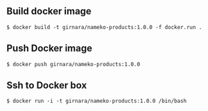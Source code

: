 ## Build docker image

    $ docker build -t girnara/nameko-products:1.0.0 -f docker.run .


## Push Docker image
    $ docker push girnara/nameko-products:1.0.0


## Ssh to Docker box
```
$ docker run -i -t girnara/nameko-products:1.0.0 /bin/bash
```
